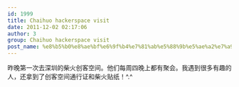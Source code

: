 ```yaml
---
id: 1999
title: Chaihuo hackerspace visit
date: 2011-12-02 02:17:06
author: 3
group: Chaihuo hackerspace visit
post_name: %e8%b5%b0%e8%ae%bf%e6%9f%b4%e7%81%ab%e5%88%9b%e5%ae%a2%e7%a9%ba%e9%97%b4-chaihuo-hackerspace-visit
---
```


昨晚第一次去深圳的柴火创客空间。他们每周四晚上都有聚会。我遇到很多有趣的人，还拿到了创客空间通行证和柴火贴纸！^.^